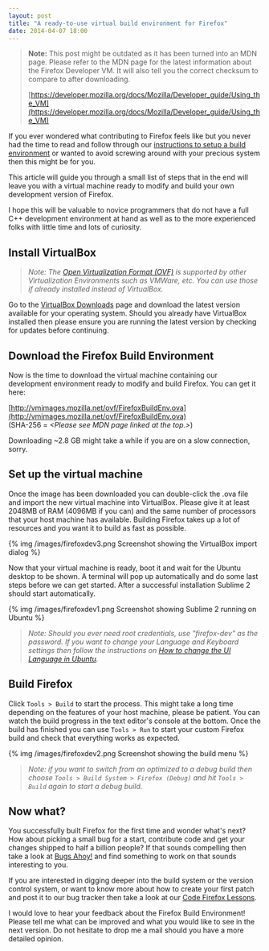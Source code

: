 ```yaml
---
layout: post
title: "A ready-to-use virtual build environment for Firefox"
date: 2014-04-07 18:00
---
```


> **Note:** This post might be outdated as it has been turned into an MDN page.
> Please refer to the MDN page for the latest information about the Firefox
> Developer VM. It will also tell you the correct checksum to compare to after
> downloading.
>
> [https://developer.mozilla.org/docs/Mozilla/Developer_guide/Using_the_VM](https://developer.mozilla.org/docs/Mozilla/Developer_guide/Using_the_VM)

If you ever wondered what contributing to Firefox feels like but you never had
the time to read and follow through our
[instructions to setup a build environment](https://developer.mozilla.org/docs/Simple_Firefox_build)
or wanted to avoid screwing around with your precious system then this might
be for you.

This article will guide you through a small list of steps that in the end
will leave you with a virtual machine ready to modify and build your own
development version of Firefox.

I hope this will be valuable to novice programmers that do not have a full
C++ development environment at hand as well as to the more experienced
folks with little time and lots of curiosity.

## Install VirtualBox

> *Note: The [Open Virtualization Format (OVF)](https://en.wikipedia.org/wiki/Open_Virtualization_Format)
> is supported by other Virtualization Environments such as VMWare, etc. You
> can use those if already installed instead of VirtualBox.*

Go to the [VirtualBox Downloads](https://www.virtualbox.org/wiki/Downloads)
page and download the latest version available for your operating system.
Should you already have VirtualBox installed then please ensure you are running
the latest version by checking for updates before continuing.

## Download the Firefox Build Environment

Now is the time to download the virtual machine containing our development
environment ready to modify and build Firefox. You can get it here:

[http://vmimages.mozilla.net/ovf/FirefoxBuildEnv.ova](http://vmimages.mozilla.net/ovf/FirefoxBuildEnv.ova)  
(SHA-256 = *&lt;Please see MDN page linked at the top.&gt;*)

Downloading ~2.8 GB might take a while if you are on a slow connection, sorry.

## Set up the virtual machine

Once the image has been downloaded you can double-click the .ova file
and import the new virtual machine into VirtualBox. Please give it at least
2048MB of RAM (4096MB if you can) and the same number of processors that your
host machine has available. Building Firefox takes up a lot of resources and
you want it to build as fast as possible.

{% img /images/firefoxdev3.png Screenshot showing the VirtualBox import dialog %}

Now that your virtual machine is ready, boot it and wait for the Ubuntu desktop
to be shown. A terminal will pop up automatically and do some last steps before
we can get started. After a successful installation Sublime 2 should start
automatically.

{% img /images/firefoxdev1.png Screenshot showing Sublime 2 running on Ubuntu %}

> *Note: Should you ever need root credentials, use "firefox-dev" as the
> password. If you want to change your Language and Keyboard settings then
> follow the instructions on
> [How to change the UI Language in Ubuntu](http://www.howtogeek.com/howto/17528/change-the-user-interface-language-in-ubuntu/).*

## Build Firefox

Click `Tools > Build` to start the process. This might take a long time
depending on the features of your host machine, please be patient. You can
watch the build progress in the text editor's console at the bottom. Once the
build has finished you can use `Tools > Run` to start your custom Firefox
build and check that everything works as expected.

{% img /images/firefoxdev2.png Screenshot showing the build menu %}

> *Note: if you want to switch from an optimized to a debug build then
> choose `Tools > Build System > Firefox (Debug)` and hit `Tools > Build`
> again to start a debug build.*

## Now what?

You successfully built Firefox for the first time and wonder what's next? How
about picking a small bug for a start, contribute code and get your changes
shipped to half a billion people? If that sounds compelling then take a look
at [Bugs Ahoy!](http://www.joshmatthews.net/bugsahoy/) and find something to
work on that sounds interesting to you.

If you are interested in digging deeper into the build system or the version
control system, or want to know more about how to create your first patch and
post it to our bug tracker then take a look at our
[Code Firefox Lessons](http://codefirefox.com/).

I would love to hear your feedback about the Firefox Build Environment!
Please tell me what can be improved and what you would like to see in the next
version. Do not hesitate to drop me a mail should you have a more detailed
opinion.

